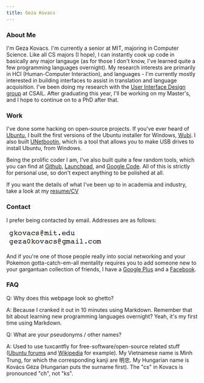 ```yaml
---
title: Geza Kovacs
---
```


### About Me

I'm Geza Kovacs. I'm currently a senior at MIT, majoring in Computer Science. Like all CS majors (I hope), I can instantly cook up code in basically any major langauge (as for those I don't know, I've learned quite a few programming languages overnight). My research interests are primarily in HCI (Human-Computer Interaction), and languages - I'm currently mostly interested in building interfaces to assist in translation and language acquisition. I've been doing my research with the [User Interface Design group](http://groups.csail.mit.edu/uid/) at CSAIL. After graduating this year, I'll be working on my Master's, and I hope to continue on to a PhD after that.

### Work

I've done some hacking on open-source projects. If you've ever heard of [Ubuntu](http://www.ubuntu.com/), I built the first versions of the Ubuntu installer for Windows, [Wubi](http://wubi.sourceforge.net/). I also built [UNetbootin](http://unetbootin.sourceforge.net/), which is a tool that allows you to make USB drives to install Ubuntu, from Windows.

Being the prolific coder I am, I've also built quite a few random tools, which you can find at [Github](http://github.com/gkovacs), [Launchpad](http://launchpad.net/~gezakovacs), and [Google Code](http://code.google.com/u/115256740026582893742/). All of this is strictly for personal use, so don't expect anything to be polished at all.

If you want the details of what I've been up to in academia and industry, take a look at my [resume/CV](resume.pdf)

### Contact

I prefer being contacted by email. Addresses are as follows:

![mail](mail.png)

And if you're one of those people really into social networking and your Pokemon gotta-catch-em-all mentality requires you to add someone new to your gargantuan collection of friends, I have a [Google Plus](https://plus.google.com/115256740026582893742) and a [Facebook](http://www.facebook.com/gkovacs).

### FAQ

Q: Why does this webpage look so ghetto?

A: Because I cranked it out in 10 minutes using Markdown. Remember that bit about learning new programming languages overnight? Yeah, it's my first time using Markdown.

Q: What are your pseudonyms / other names?

A: Used to use tuxcantfly for free-software/open-source related stuff ([Ubuntu forums](http://ubuntuforums.org/member.php?u=79823) and [Wikipedia](http://en.wikipedia.org/wiki/User:Tuxcantfly) for example). My Vietnamese name is Minh Trung, for which the corresponding kanji are 明忠. My Hungarian name is Kovács Géza (Hungarian puts the surname first). The "cs" in Kovacs is pronounced "ch", not "ks".

